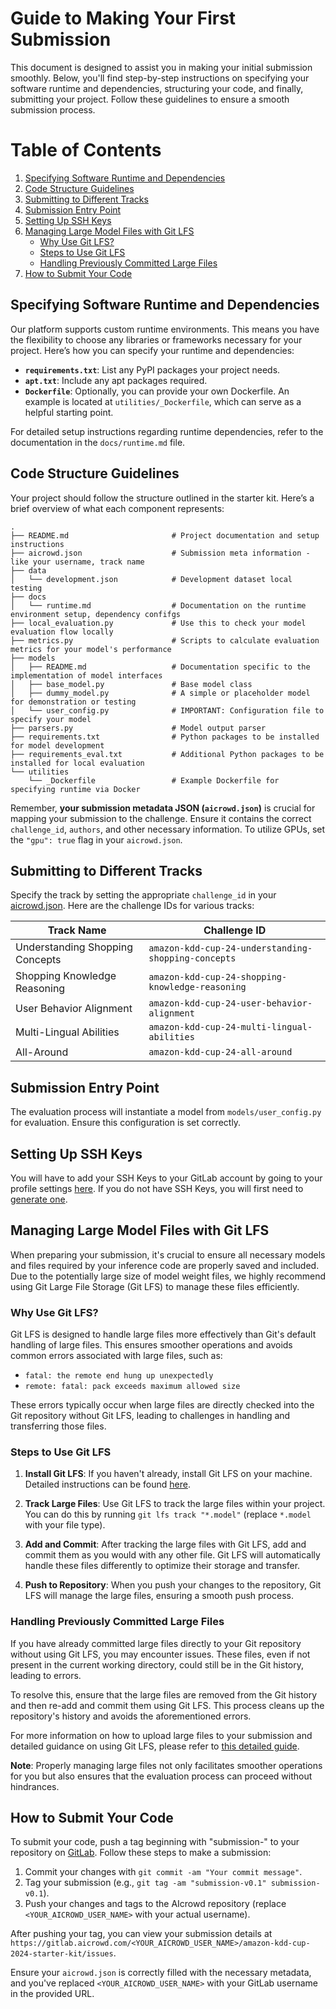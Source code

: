 # Guide to Making Your First Submission

This document is designed to assist you in making your initial submission smoothly. Below, you'll find step-by-step instructions on specifying your software runtime and dependencies, structuring your code, and finally, submitting your project. Follow these guidelines to ensure a smooth submission process.

# Table of Contents

1. [Specifying Software Runtime and Dependencies](#specifying-software-runtime-and-dependencies)
2. [Code Structure Guidelines](#code-structure-guidelines)
3. [Submitting to Different Tracks](#submitting-to-different-tracks)
4. [Submission Entry Point](#submission-entry-point)
5. [Setting Up SSH Keys](#setting-up-ssh-keys)
6. [Managing Large Model Files with Git LFS](#managing-large-model-files-with-git-lfs)
    - [Why Use Git LFS?](#why-use-git-lfs)
    - [Steps to Use Git LFS](#steps-to-use-git-lfs)
    - [Handling Previously Committed Large Files](#handling-previously-committed-large-files)
7. [How to Submit Your Code](#how-to-submit-your-code)


## Specifying Software Runtime and Dependencies

Our platform supports custom runtime environments. This means you have the flexibility to choose any libraries or frameworks necessary for your project. Here’s how you can specify your runtime and dependencies:

- **`requirements.txt`**: List any PyPI packages your project needs.
- **`apt.txt`**: Include any apt packages required.
- **`Dockerfile`**: Optionally, you can provide your own Dockerfile. An example is located at `utilities/_Dockerfile`, which can serve as a helpful starting point.

For detailed setup instructions regarding runtime dependencies, refer to the documentation in the `docs/runtime.md` file.

## Code Structure Guidelines

Your project should follow the structure outlined in the starter kit. Here’s a brief overview of what each component represents:

```
.
├── README.md                       # Project documentation and setup instructions
├── aicrowd.json                    # Submission meta information - like your username, track name
├── data
│   └── development.json            # Development dataset local testing
├── docs
│   └── runtime.md                  # Documentation on the runtime environment setup, dependency confifgs
├── local_evaluation.py             # Use this to check your model evaluation flow locally
├── metrics.py                      # Scripts to calculate evaluation metrics for your model's performance
├── models
│   ├── README.md                   # Documentation specific to the implementation of model interfaces
│   ├── base_model.py               # Base model class 
│   ├── dummy_model.py              # A simple or placeholder model for demonstration or testing
│   └── user_config.py              # IMPORTANT: Configuration file to specify your model 
├── parsers.py                      # Model output parser
├── requirements.txt                # Python packages to be installed for model development
├── requirements_eval.txt           # Additional Python packages to be installed for local evaluation
└── utilities
    └── _Dockerfile                 # Example Dockerfile for specifying runtime via Docker
```

Remember, **your submission metadata JSON (`aicrowd.json`)** is crucial for mapping your submission to the challenge. Ensure it contains the correct `challenge_id`, `authors`, and other necessary information. To utilize GPUs, set the `"gpu": true` flag in your `aicrowd.json`.

## Submitting to Different Tracks

Specify the track by setting the appropriate `challenge_id` in your [aicrowd.json](aicrowd.json). Here are the challenge IDs for various tracks:

| Track Name                        | Challenge ID                                        |
|-----------------------------------|-----------------------------------------------------|
| Understanding Shopping Concepts   | `amazon-kdd-cup-24-understanding-shopping-concepts` |
| Shopping Knowledge Reasoning      | `amazon-kdd-cup-24-shopping-knowledge-reasoning`    |
| User Behavior Alignment           | `amazon-kdd-cup-24-user-behavior-alignment`         |
| Multi-Lingual Abilities           | `amazon-kdd-cup-24-multi-lingual-abilities`         |
| All-Around                        | `amazon-kdd-cup-24-all-around`                      |

## Submission Entry Point

The evaluation process will instantiate a model from `models/user_config.py` for evaluation. Ensure this configuration is set correctly.

## Setting Up SSH Keys

You will have to add your SSH Keys to your GitLab account by going to your profile settings [here](https://gitlab.aicrowd.com/profile/keys). If you do not have SSH Keys, you will first need to [generate one](https://docs.gitlab.com/ee/ssh/README.html#generating-a-new-ssh-key-pair).


## Managing Large Model Files with Git LFS

When preparing your submission, it's crucial to ensure all necessary models and files required by your inference code are properly saved and included. Due to the potentially large size of model weight files, we highly recommend using Git Large File Storage (Git LFS) to manage these files efficiently.

### Why Use Git LFS?

Git LFS is designed to handle large files more effectively than Git's default handling of large files. This ensures smoother operations and avoids common errors associated with large files, such as:

- `fatal: the remote end hung up unexpectedly`
- `remote: fatal: pack exceeds maximum allowed size`

These errors typically occur when large files are directly checked into the Git repository without Git LFS, leading to challenges in handling and transferring those files.

### Steps to Use Git LFS

1. **Install Git LFS**: If you haven't already, install Git LFS on your machine. Detailed instructions can be found [here](https://git-lfs.github.com/).

2. **Track Large Files**: Use Git LFS to track the large files within your project. You can do this by running `git lfs track "*.model"` (replace `*.model` with your file type).

3. **Add and Commit**: After tracking the large files with Git LFS, add and commit them as you would with any other file. Git LFS will automatically handle these files differently to optimize their storage and transfer.

4. **Push to Repository**: When you push your changes to the repository, Git LFS will manage the large files, ensuring a smooth push process.

### Handling Previously Committed Large Files

If you have already committed large files directly to your Git repository without using Git LFS, you may encounter issues. These files, even if not present in the current working directory, could still be in the Git history, leading to errors.

To resolve this, ensure that the large files are removed from the Git history and then re-add and commit them using Git LFS. This process cleans up the repository's history and avoids the aforementioned errors.

For more information on how to upload large files to your submission and detailed guidance on using Git LFS, please refer to [this detailed guide](https://discourse.aicrowd.com/t/how-to-upload-large-files-size-to-your-submission/2304).

**Note**: Properly managing large files not only facilitates smoother operations for you but also ensures that the evaluation process can proceed without hindrances.

## How to Submit Your Code

To submit your code, push a tag beginning with "submission-" to your repository on [GitLab](https://gitlab.aicrowd.com/). Follow these steps to make a submission:

1. Commit your changes with `git commit -am "Your commit message"`.
2. Tag your submission (e.g., `git tag -am "submission-v0.1" submission-v0.1`).
3. Push your changes and tags to the AIcrowd repository (replace `<YOUR_AICROWD_USER_NAME>` with your actual username).

After pushing your tag, you can view your submission details at `https://gitlab.aicrowd.com/<YOUR_AICROWD_USER_NAME>/amazon-kdd-cup-2024-starter-kit/issues`.

Ensure your `aicrowd.json` is correctly filled with the necessary metadata, and you've replaced `<YOUR_AICROWD_USER_NAME>` with your GitLab username in the provided URL.